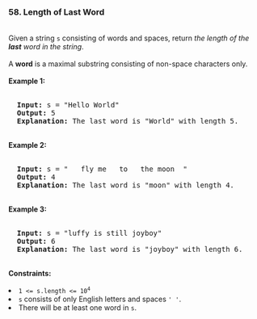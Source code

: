 <h3>58. Length of Last Word</h3>
<br>
Given a string <code>s</code> consisting of words and spaces, return <i>the length of the <strong>last</strong> word in the string</i>.<br>
<br>
A <strong>word</strong> is a maximal substring consisting of non-space characters only.<br>
<br>
<b>Example 1:</b><br>
<br>
<pre>
  <strong>Input:</strong> s = "Hello World"
  <strong>Output:</strong> 5
  <strong>Explanation:</strong> The last word is "World" with length 5.
</pre>
<br>
<b>Example 2:</b><br>
<br>
<pre>
  <strong>Input:</strong> s = "   fly me   to   the moon  "
  <strong>Output:</strong> 4
  <strong>Explanation:</strong> The last word is "moon" with length 4.
</pre>
<br>
<b>Example 3:</b><br>
<br>
<pre>
  <strong>Input:</strong> s = "luffy is still joyboy"
  <strong>Output:</strong> 6
  <strong>Explanation:</strong> The last word is "joyboy" with length 6.
</pre>
<br>
<b>Constraints:</b><br>
<br>
<li><code>1 <= s.length <= 10<sup>4</sup></code></li>
<li><code>s</code> consists of only English letters and spaces <code>' '</code>.</li>
<li>There will be at least one word in <code>s</code>.</li>
